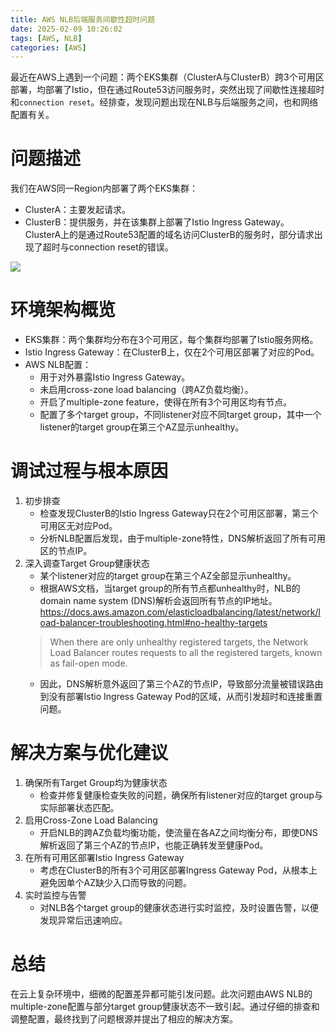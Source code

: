 ```yaml
---
title: AWS NLB后端服务间歇性超时问题
date: 2025-02-09 10:26:02
tags: [AWS, NLB]
categories: [AWS]
---
```


最近在AWS上遇到一个问题：两个EKS集群（ClusterA与ClusterB）跨3个可用区部署，均部署了Istio，但在通过Route53访问服务时，突然出现了间歇性连接超时和`connection reset`。经排查，发现问题出现在NLB与后端服务之间，也和网络配置有关。

<!--more-->

# 问题描述
我们在AWS同一Region内部署了两个EKS集群：
- ClusterA：主要发起请求。
- ClusterB：提供服务，并在该集群上部署了Istio Ingress Gateway。
ClusterA上的是通过Route53配置的域名访问ClusterB的服务时，部分请求出现了超时与connection reset的错误。

![](https://blog202411-1252613377.cos.ap-guangzhou.myqcloud.com/202502091140278.png)

# 环境架构概览
- EKS集群：两个集群均分布在3个可用区，每个集群均部署了Istio服务网格。
- Istio Ingress Gateway：在ClusterB上，仅在2个可用区部署了对应的Pod。
- AWS NLB配置：
  - 用于对外暴露Istio Ingress Gateway。
  - 未启用cross-zone load balancing（跨AZ负载均衡）。
  - 开启了multiple-zone feature，使得在所有3个可用区均有节点。
  - 配置了多个target group，不同listener对应不同target group，其中一个listener的target group在第三个AZ显示unhealthy。

# 调试过程与根本原因
1. 初步排查
   - 检查发现ClusterB的Istio Ingress Gateway只在2个可用区部署，第三个可用区无对应Pod。
   - 分析NLB配置后发现，由于multiple-zone特性，DNS解析返回了所有可用区的节点IP。
2. 深入调查Target Group健康状态
   - 某个listener对应的target group在第三个AZ全部显示unhealthy。
   - 根据AWS文档，当target group的所有节点都unhealthy时，NLB的domain name system (DNS)解析会返回所有节点的IP地址。https://docs.aws.amazon.com/elasticloadbalancing/latest/network/load-balancer-troubleshooting.html#no-healthy-targets
    > When there are only unhealthy registered targets, the Network Load Balancer routes requests to all the registered targets, known as fail-open mode.
    - 因此，DNS解析意外返回了第三个AZ的节点IP，导致部分流量被错误路由到没有部署Istio Ingress Gateway Pod的区域，从而引发超时和连接重置问题。
# 解决方案与优化建议
1. 确保所有Target Group均为健康状态
   - 检查并修复健康检查失败的问题，确保所有listener对应的target group与实际部署状态匹配。
2. 启用Cross-Zone Load Balancing
   - 开启NLB的跨AZ负载均衡功能，使流量在各AZ之间均衡分布，即使DNS解析返回了第三个AZ的节点IP，也能正确转发至健康Pod。
3. 在所有可用区部署Istio Ingress Gateway
   - 考虑在ClusterB的所有3个可用区部署Ingress Gateway Pod，从根本上避免因单个AZ缺少入口而导致的问题。
4. 实时监控与告警
   - 对NLB各个target group的健康状态进行实时监控，及时设置告警，以便发现异常后迅速响应。

# 总结
在云上复杂环境中，细微的配置差异都可能引发问题。此次问题由AWS NLB的multiple-zone配置与部分target group健康状态不一致引起。通过仔细的排查和调整配置，最终找到了问题根源并提出了相应的解决方案。